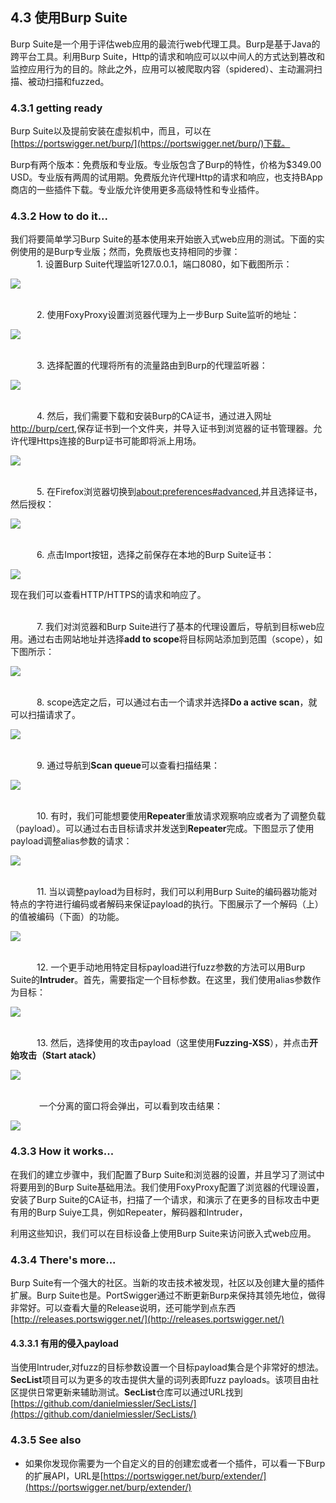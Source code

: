 ## 4.3 使用Burp Suite
Burp Suite是一个用于评估web应用的最流行web代理工具。Burp是基于Java的跨平台工具。利用Burp Suite，Http的请求和响应可以以中间人的方式达到篡改和监控应用行为的目的。除此之外，应用可以被爬取内容（spidered）、主动漏洞扫描、被动扫描和fuzzed。
### 4.3.1 getting ready
Burp Suite以及提前安装在虚拟机中，而且，可以在[https://portswigger.net/burp/](https://portswigger.net/burp/)下载。

Burp有两个版本：免费版和专业版。专业版包含了Burp的特性，价格为$349.00 USD。专业版有两周的试用期。免费版允许代理Http的请求和响应，也支持BApp商店的一些插件下载。专业版允许使用更多高级特性和专业插件。

### 4.3.2 How to do it...
我们将要简单学习Burp Suite的基本使用来开始嵌入式web应用的测试。下面的实例使用的是Burp专业版；然而，免费版也支持相同的步骤：
<br>&emsp;&emsp;&emsp;1. 设置Burp Suite代理监听127.0.0.1，端口8080，如下截图所示：

![](../img/4-3/4-3-2-1.png)

<br>&emsp;&emsp;&emsp;2. 使用FoxyProxy设置浏览器代理为上一步Burp Suite监听的地址：

![](../img/4-3/4-3-2-2.png)

<br>&emsp;&emsp;&emsp;3. 选择配置的代理将所有的流量路由到Burp的代理监听器：

![](../img/4-3/4-3-2-3.png)

<br>&emsp;&emsp;&emsp;4. 然后，我们需要下载和安装Burp的CA证书，通过进入网址[http://burp/cert](http://burp/cert),保存证书到一个文件夹，并导入证书到浏览器的证书管理器。允许代理Https连接的Burp证书可能即将派上用场。

![](../img/4-3/4-3-2-4.png)

<br>&emsp;&emsp;&emsp;5. 在Firefox浏览器切换到[about:preferences#advanced](about:preferences#advanced),并且选择证书，然后授权：

![](../img/4-3/4-3-2-5.png)

<br>&emsp;&emsp;&emsp;6. 点击Import按钮，选择之前保存在本地的Burp Suite证书：

![](../img/4-3/4-3-2-6.png)

现在我们可以查看HTTP/HTTPS的请求和响应了。

<br>&emsp;&emsp;&emsp;7. 我们对浏览器和Burp Suite进行了基本的代理设置后，导航到目标web应用。通过右击网站地址并选择**add to scope**将目标网站添加到范围（scope），如下图所示：

![](../img/4-3/4-3-2-7.png)

<br>&emsp;&emsp;&emsp;8. scope选定之后，可以通过右击一个请求并选择**Do a active scan**，就可以扫描请求了。

![](../img/4-3/4-3-2-8.png)

<br>&emsp;&emsp;&emsp;9. 通过导航到**Scan queue**可以查看扫描结果：

![](../img/4-3/4-3-2-9.png)

<br>&emsp;&emsp;&emsp;10. 有时，我们可能想要使用**Repeater**重放请求观察响应或者为了调整负载（payload）。可以通过右击目标请求并发送到**Repeater**完成。下图显示了使用payload调整alias参数的请求：

![](../img/4-3/4-3-2-10.png)

<br>&emsp;&emsp;&emsp;11. 当以调整payload为目标时，我们可以利用Burp Suite的编码器功能对特点的字符进行编码或者解码来保证payload的执行。下图展示了一个解码（上）的值被编码（下面）的功能。

![](../img/4-3/4-3-2-11.png)

<br>&emsp;&emsp;&emsp;12. 一个更手动地用特定目标payload进行fuzz参数的方法可以用Burp Suite的**Intruder**。首先，需要指定一个目标参数。在这里，我们使用alias参数作为目标：

![](../img/4-3/4-3-2-12.png)

<br>&emsp;&emsp;&emsp;13. 然后，选择使用的攻击payload（这里使用**Fuzzing-XSS**），并点击**开始攻击（Start atack）**

![](../img/4-3/4-3-2-13.png)

<br>&emsp;&emsp;&emsp; 一个分离的窗口将会弹出，可以看到攻击结果：

![](../img/4-3/4-3-2-14.png)

### 4.3.3 How it works...
在我们的建立步骤中，我们配置了Burp Suite和浏览器的设置，并且学习了测试中将要用到的Burp Suite基础用法。我们使用FoxyProxy配置了浏览器的代理设置，安装了Burp Suite的CA证书，扫描了一个请求，和演示了在更多的目标攻击中更有用的Burp Suiye工具，例如Repeater，解码器和Intruder，

利用这些知识，我们可以在目标设备上使用Burp Suite来访问嵌入式web应用。

### 4.3.4 There's more...

Burp Suite有一个强大的社区。当新的攻击技术被发现，社区以及创建大量的插件扩展。Burp Suite也是。PortSwigger通过不断更新Burp来保持其领先地位，做得非常好。可以查看大量的Release说明，还可能学到点东西[http://releases.portswigger.net/](http://releases.portswigger.net/)

#### 4.3.3.1 有用的侵入payload
当使用Intruder,对fuzz的目标参数设置一个目标payload集合是个非常好的想法。**SecList**项目可以为更多的攻击提供大量的词列表即fuzz payloads。该项目由社区提供日常更新来辅助测试。**SecList**仓库可以通过URL找到[https://github.com/danielmiessler/SecLists/](https://github.com/danielmiessler/SecLists/)

### 4.3.5 See also
* 如果你发现你需要为一个自定义的目的创建宏或者一个插件，可以看一下Burp的扩展API，URL是[https://portswigger.net/burp/extender/](https://portswigger.net/burp/extender/)